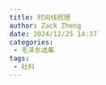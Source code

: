 ```yaml
---
title: 时间线梳理
author: Zack Zheng
date: 2024/12/25 14:37
categories:
 - 毛泽东选集
tags:
 - 社科
---
```



<simple-img src="https://gitee.com/zackzhengxy/picGallery/raw/main/imgs/毛选时间轴.png"></simple-img>

